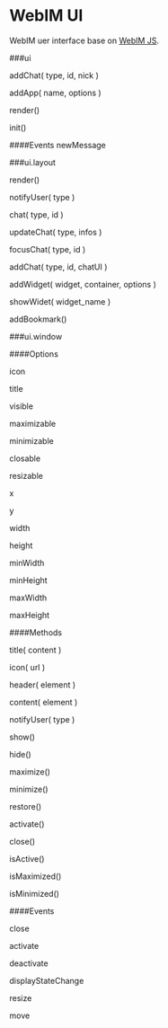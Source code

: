 WebIM UI
=========================

WebIM uer interface base on [WebIM JS][webim_js].


###ui

addChat( type, id, nick )

addApp( name, options )

render()

init()

####Events
newMessage


###ui.layout

render()

notifyUser( type )

chat( type, id )

updateChat( type, infos )

focusChat( type, id )

addChat( type, id, chatUI )

addWidget( widget, container, options )

showWidet( widget\_name )

addBookmark()


###ui.window

####Options

icon

title

visible

maximizable

minimizable

closable

resizable

x

y

width

height

minWidth

minHeight

maxWidth

maxHeight


####Methods

title( content )

icon( url )

header( element )

content( element )

notifyUser( type )

show()

hide()

maximize()

minimize()

restore()

activate()

close()

isActive()

isMaximized()

isMinimized()

####Events

close

activate

deactivate

displayStateChange

resize

move

[webim_js]: http://github.com/webim/webim-js
